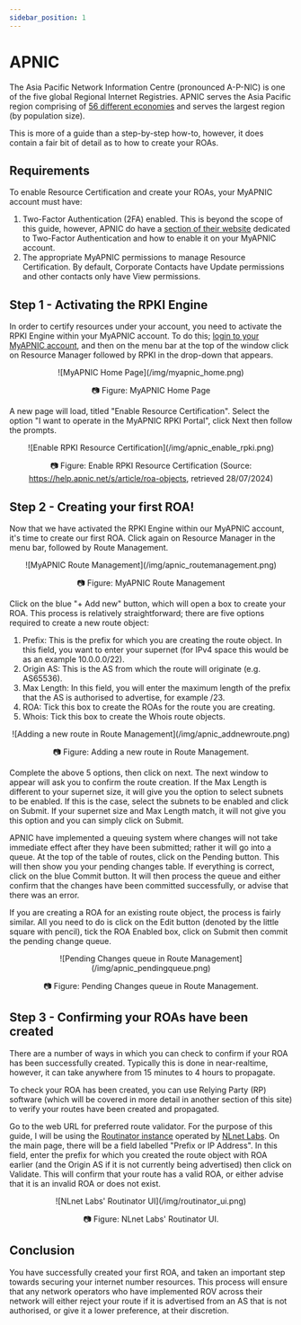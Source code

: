 ```yaml
---
sidebar_position: 1
---
```


# APNIC

The Asia Pacific Network Information Centre (pronounced A-P-NIC) is one of the five global Regional Internet Registries. APNIC serves the Asia Pacific region comprising of [56 different economies](https://www.apnic.net/about-apnic/corporate-documents/documents/corporate/apnic-service-region/) and serves the largest region (by population size).

This is more of a guide than a step-by-step how-to, however, it does contain a fair bit of detail as to how to create your ROAs.

## Requirements

To enable Resource Certification and create your ROAs, your MyAPNIC account must have:
1. Two-Factor Authentication (2FA) enabled. This is beyond the scope of this guide, however, APNIC do have a [section of their website](https://www.apnic.net/manage-ip/myapnic/two-factor-authentication/) dedicated to Two-Factor Authentication and how to enable it on your MyAPNIC account.
2. The appropriate MyAPNIC permissions to manage Resource Certification. By default, Corporate Contacts have Update permissions and other contacts only have View permissions.

## Step 1 - Activating the RPKI Engine

In order to certify resources under your account, you need to activate the RPKI Engine within your MyAPNIC account. To do this; [login to your MyAPNIC account](https://my.apnic.net/), and then on the menu bar at the top of the window click on Resource Manager followed by RPKI in the drop-down that appears.

<center>
![MyAPNIC Home Page](/img/myapnic_home.png)

📷 Figure: MyAPNIC Home Page
</center>

A new page will load, titled "Enable Resource Certification". Select the option "I want to operate in the MyAPNIC RPKI Portal", click Next then follow the prompts.

<center>
![Enable RPKI Resource Certification](/img/apnic_enable_rpki.png)

📷 Figure: Enable RPKI Resource Certification (Source: https://help.apnic.net/s/article/roa-objects, retrieved 28/07/2024)
</center>

## Step 2 - Creating your first ROA!

Now that we have activated the RPKI Engine within our MyAPNIC account, it's time to create our first ROA. Click again on Resource Manager in the menu bar, followed by Route Management.

<center>
![MyAPNIC Route Management](/img/apnic_routemanagement.png)

📷 Figure: MyAPNIC Route Management
</center>

Click on the blue "+ Add new" button, which will open a box to create your ROA. This process is relatively straightforward; there are five options required to create a new route object:

1. Prefix: This is the prefix for which you are creating the route object. In this field, you want to enter your supernet (for IPv4 space this would be as an example 10.0.0.0/22).
2. Origin AS: This is the AS from which the route will originate (e.g. AS65536).
3. Max Length: In this field, you will enter the maximum length of the prefix that the AS is authorised to advertise, for example /23.
4. ROA: Tick this box to create the ROAs for the route you are creating.
5. Whois: Tick this box to create the Whois route objects.

<center>
![Adding a new route in Route Management](/img/apnic_addnewroute.png)

📷 Figure: Adding a new route in Route Management.
</center>

Complete the above 5 options, then click on next. The next window to appear will ask you to confirm the route creation. If the Max Length is different to your supernet size, it will give you the option to select subnets to be enabled. If this is the case, select the subnets to be enabled and click on Submit. If your supernet size and Max Length match, it will not give you this option and you can simply click on Submit.

APNIC have implemented a queuing system where changes will not take immediate effect after they have been submitted; rather it will go into a queue. At the top of the table of routes, click on the Pending button. This will then show you your pending changes table. If everything is correct, click on the blue Commit button. It will then process the queue and either confirm that the changes have been committed successfully, or advise that there was an error.

If you are creating a ROA for an existing route object, the process is fairly similar. All you need to do is click on the Edit button (denoted by the little square with pencil), tick the ROA Enabled box, click on Submit then commit the pending change queue.

<center>
![Pending Changes queue in Route Management](/img/apnic_pendingqueue.png)

📷 Figure: Pending Changes queue in Route Management.
</center>

## Step 3 - Confirming your ROAs have been created

There are a number of ways in which you can check to confirm if your ROA has been successfully created. Typically this is done in near-realtime, however, it can take anywhere from 15 minutes to 4 hours to propagate.

To check your ROA has been created, you can use Relying Party (RP) software (which will be covered in more detail in another section of this site) to verify your routes have been created and propagated.

Go to the web URL for preferred route validator. For the purpose of this guide, I will be using the [Routinator instance](https://routinator.nlnetlabs.nl/ui/) operated by [NLnet Labs](https://www.nlnetlabs.nl/). On the main page, there will be a field labelled "Prefix or IP Address". In this field, enter the prefix for which you created the route object with ROA earlier (and the Origin AS if it is not currently being advertised) then click on Validate. This will confirm that your route has a valid ROA, or either advise that it is an invalid ROA or does not exist.

<center>
![NLnet Labs' Routinator UI](/img/routinator_ui.png)

📷 Figure: NLnet Labs' Routinator UI.
</center>

## Conclusion

You have successfully created your first ROA, and taken an important step towards securing your internet number resources. This process will ensure that any network operators who have implemented ROV across their network will either reject your route if it is advertised from an AS that is not authorised, or give it a lower preference, at their discretion.